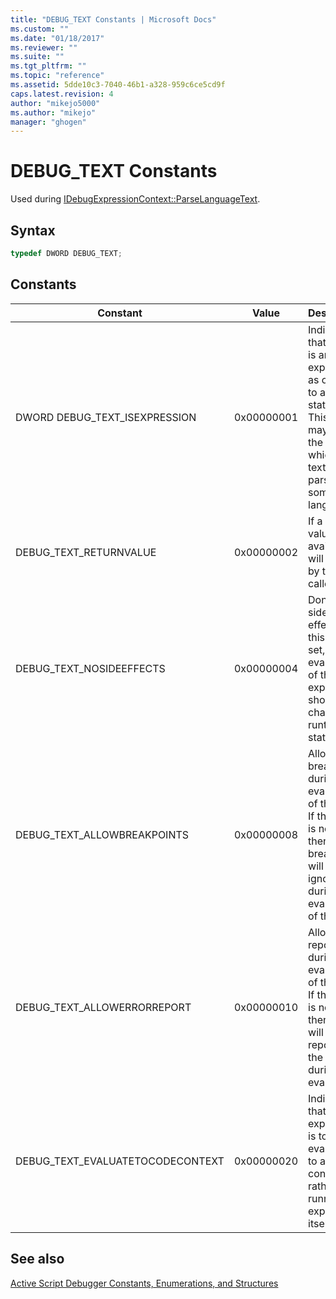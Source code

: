 ```yaml
---
title: "DEBUG_TEXT Constants | Microsoft Docs"
ms.custom: ""
ms.date: "01/18/2017"
ms.reviewer: ""
ms.suite: ""
ms.tgt_pltfrm: ""
ms.topic: "reference"
ms.assetid: 5dde10c3-7040-46b1-a328-959c6ce5cd9f
caps.latest.revision: 4
author: "mikejo5000"
ms.author: "mikejo"
manager: "ghogen"
---
```

# DEBUG_TEXT Constants
Used during [IDebugExpressionContext::ParseLanguageText](../../winscript/reference/idebugexpressioncontext-parselanguagetext.md).  
  
## Syntax  
  
```cpp
typedef DWORD DEBUG_TEXT;  
```  
  
## Constants  
  
|Constant|Value|Description|  
|--------------|-----------|-----------------|  
|DWORD DEBUG_TEXT_ISEXPRESSION|0x00000001|Indicates that the text is an expression as opposed to a statement. This flag may affect the way in which the text is parsed by some languages.|  
|DEBUG_TEXT_RETURNVALUE|0x00000002|If a return value is available, it will be used by the caller.|  
|DEBUG_TEXT_NOSIDEEFFECTS|0x00000004|Don't allow side effects. If this flag is set, the evaluation of the expression should change no runtime state.|  
|DEBUG_TEXT_ALLOWBREAKPOINTS|0x00000008|Allow breakpoints during the evaluation of the text. If this flag is not set, then breakpoints will be ignored during the evaluation of the text.|  
|DEBUG_TEXT_ALLOWERRORREPORT|0x00000010|Allow error reports during the evaluation of the text. If this flag is not set, then errors will not be reported to the host during the evaluation.|  
|DEBUG_TEXT_EVALUATETOCODECONTEXT|0x00000020|Indicates that the expression is to be evaluated to a code context rather than running the expression itself.|  
  
## See also  
 [Active Script Debugger Constants, Enumerations, and Structures](../../winscript/reference/active-script-debugger-constants-enumerations-and-structures.md)